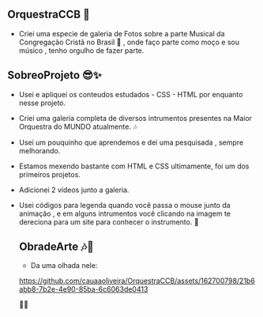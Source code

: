  ## OrquestraCCB 🎻
- Criei uma especie de galeria de Fotos sobre a parte Musical da Congregação Cristã no Brasil 🎺 , onde faço parte como moço e sou músico , tenho orgulho de fazer parte.

## SobreoProjeto 😎✨

- Usei e apliquei os conteudos estudados - CSS - HTML por enquanto nesse projeto.
- Criei uma galeria completa de diversos intrumentos presentes na Maior Orquestra do MUNDO atualmente. 🎶
- Usei um pouquinho que aprendemos e dei uma pesquisada , sempre melhorando.
- Estamos mexendo bastante com HTML e CSS ultimamente, foi um dos primeiros projetos.
- Adicionei 2 vídeos junto a galeria.
- Usei códigos para legenda quando você passa o mouse junto da animação , e em alguns intrumentos você clicando na imagem te dereciona para um site para conhecer o instrumento. 🎷

  ## ObradeArte 🎶💯
  - Da uma olhada nele:


  https://github.com/cauaaoliveira/OrquestraCCB/assets/162700798/21b6abb8-7b2e-4e90-85ba-6c6063de0413

  🧑‍💻

